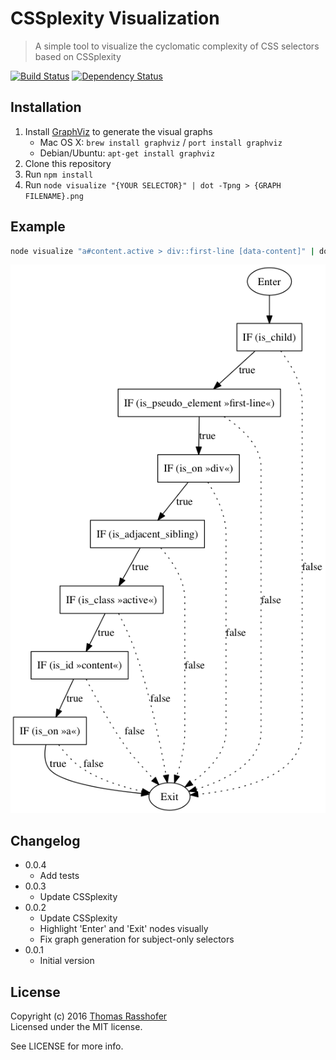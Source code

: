 # CSSplexity Visualization

> A simple tool to visualize the cyclomatic complexity of CSS selectors based on CSSplexity

[![Build Status](https://travis-ci.org/rasshofer/cssplexity-visualization.svg)](https://travis-ci.org/rasshofer/cssplexity-visualization)
[![Dependency Status](https://david-dm.org/rasshofer/cssplexity-visualization/status.svg)](https://david-dm.org/rasshofer/cssplexity-visualization)

## Installation

1. Install [GraphViz](http://www.graphviz.org/) to generate the visual graphs
   - Mac OS X: `brew install graphviz` / `port install graphviz`
   - Debian/Ubuntu: `apt-get install graphviz`
2. Clone this repository
3. Run `npm install`
4. Run `node visualize "{YOUR SELECTOR}" | dot -Tpng > {GRAPH FILENAME}.png`

## Example

```sh
node visualize "a#content.active > div::first-line [data-content]" | dot -Tpng > example.png
```

![](example.png)

## Changelog

* 0.0.4
  * Add tests
* 0.0.3
  * Update CSSplexity
* 0.0.2
  * Update CSSplexity
  * Highlight 'Enter' and 'Exit' nodes visually
  * Fix graph generation for subject-only selectors
* 0.0.1
  * Initial version

## License

Copyright (c) 2016 [Thomas Rasshofer](http://thomasrasshofer.com/)  
Licensed under the MIT license.

See LICENSE for more info.
